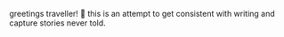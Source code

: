 greetings traveller! 👋
this is an attempt to get consistent with writing and capture stories never told.
